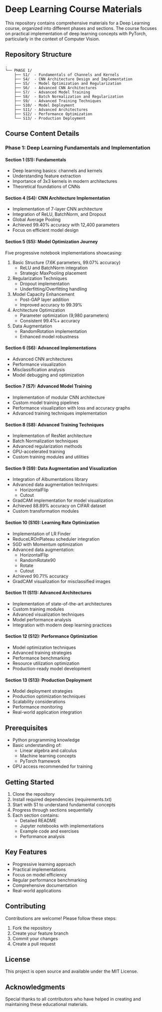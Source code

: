 # Deep Learning Course Materials

This repository contains comprehensive materials for a Deep Learning course, organized into different phases and sections. The course focuses on practical implementation of deep learning concepts with PyTorch, particularly in the context of Computer Vision.

## Repository Structure

```
.
└── PHASE 1/
    ├── S1/  - Fundamentals of Channels and Kernels
    ├── S4/  - CNN Architecture Design and Implementation
    ├── S5/  - Model Optimization and Regularization
    ├── S6/  - Advanced CNN Architectures
    ├── S7/  - Advanced Model Training
    ├── S8/  - Batch Normalization and Regularization
    ├── S9/  - Advanced Training Techniques
    ├── S10/ - Model Deployment
    ├── S11/ - Advanced Architectures
    ├── S12/ - Performance Optimization
    └── S13/ - Production Deployment
```

## Course Content Details

### Phase 1: Deep Learning Fundamentals and Implementation

#### Section 1 (S1): Fundamentals
- Deep learning basics: channels and kernels
- Understanding feature extraction
- Importance of 3x3 kernels in modern architectures
- Theoretical foundations of CNNs

#### Section 4 (S4): CNN Architecture Implementation
- Implementation of 7-layer CNN architecture
- Integration of ReLU, BatchNorm, and Dropout
- Global Average Pooling
- Achieved 99.40% accuracy with 12,400 parameters
- Focus on efficient model design

#### Section 5 (S5): Model Optimization Journey
Five progressive notebook implementations showcasing:
1. Basic Structure (7.6K parameters, 99.07% accuracy)
   - ReLU and BatchNorm integration
   - Strategic MaxPooling placement
2. Regularization Techniques
   - Dropout implementation
   - Underfitting/Overfitting handling
3. Model Capacity Enhancement
   - Post-GAP layer addition
   - Improved accuracy to 99.39%
4. Architecture Optimization
   - Parameter optimization (9,980 parameters)
   - Consistent 99.4%+ accuracy
5. Data Augmentation
   - RandomRotation implementation
   - Enhanced model robustness

#### Section 6 (S6): Advanced Implementations
- Advanced CNN architectures
- Performance visualization
- Misclassification analysis
- Model debugging and optimization

#### Section 7 (S7): Advanced Model Training
- Implementation of modular CNN architecture
- Custom model training pipelines
- Performance visualization with loss and accuracy graphs
- Advanced training techniques implementation

#### Section 8 (S8): Advanced Training Techniques
- Implementation of ResNet architecture
- Batch Normalization techniques
- Advanced regularization methods
- GPU-accelerated training
- Custom training modules and utilities

#### Section 9 (S9): Data Augmentation and Visualization
- Integration of Albumentations library
- Advanced data augmentation techniques:
  - HorizontalFlip
  - Cutout
- GradCAM implementation for model visualization
- Achieved 88.89% accuracy on CIFAR dataset
- Custom transformation modules

#### Section 10 (S10): Learning Rate Optimization
- Implementation of LR Finder
- ReduceLROnPlateau scheduler integration
- SGD with Momentum optimization
- Advanced data augmentation:
  - HorizontalFlip
  - RandomRotate90
  - Rotate
  - Cutout
- Achieved 90.71% accuracy
- GradCAM visualization for misclassified images

#### Section 11 (S11): Advanced Architectures
- Implementation of state-of-the-art architectures
- Custom training modules
- Advanced visualization techniques
- Model performance analysis
- Integration with modern deep learning practices

#### Section 12 (S12): Performance Optimization
- Model optimization techniques
- Advanced training strategies
- Performance benchmarking
- Resource utilization optimization
- Production-ready model development

#### Section 13 (S13): Production Deployment
- Model deployment strategies
- Production optimization techniques
- Scalability considerations
- Performance monitoring
- Real-world application integration

## Prerequisites

- Python programming knowledge
- Basic understanding of:
  - Linear algebra and calculus
  - Machine learning concepts
  - PyTorch framework
- GPU access recommended for training

## Getting Started

1. Clone the repository
2. Install required dependencies (requirements.txt)
3. Start with S1 to understand fundamental concepts
4. Progress through sections sequentially
5. Each section contains:
   - Detailed README
   - Jupyter notebooks with implementations
   - Example code and exercises
   - Performance analysis

## Key Features

- Progressive learning approach
- Practical implementations
- Focus on model efficiency
- Regular performance benchmarking
- Comprehensive documentation
- Real-world applications

## Contributing

Contributions are welcome! Please follow these steps:
1. Fork the repository
2. Create your feature branch
3. Commit your changes
4. Create a pull request

## License

This project is open source and available under the MIT License.

## Acknowledgments

Special thanks to all contributors who have helped in creating and maintaining these educational materials.

